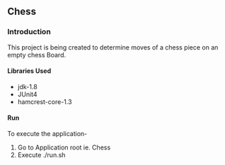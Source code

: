 ## Chess
### Introduction
This project is being created to determine moves of a chess piece on an empty chess Board.

#### Libraries Used
* jdk-1.8
* JUnit4
* hamcrest-core-1.3

#### Run
To execute the application-
1. Go to Application root ie. Chess
2. Execute ./run.sh